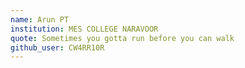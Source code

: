 ```yaml
---
name: Arun PT
institution: MES COLLEGE NARAVOOR
quote: Sometimes you gotta run before you can walk
github_user: CW4RR10R
---
```

